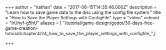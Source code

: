 +++
author = "nathan"
date = "2017-06-15T14:35:46.000Z"
description = "Learn how to save game data to the disc using the config file system."
title = "How to Save the Player Settings with ConfigFile"
type = "video"
videoid = "IrUhyf-g5hU"
aliases = [ "/tutorial/game-design/godot/30-days-free-game-creation-tutorial/chapter4/24_how_to_save_the_player_settings_with_configfile_",]

+++
